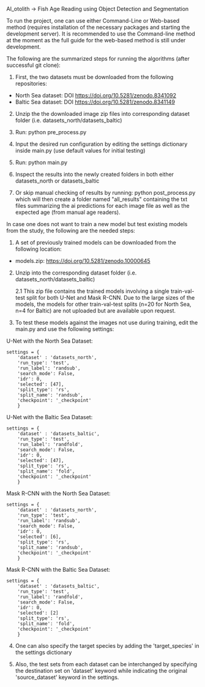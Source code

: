 AI_otolith -> Fish Age Reading using Object Detection and Segmentation


To run the project, one can use either Command-Line or Web-based method (requires installation of the necessary packages and starting the development server). It is recommended to use the Command-line method at the moment as the full guide for the web-based method is still under development.

The following are the summarized steps for running the algorithms (after successful git clone):

1. First, the two datasets must be downloaded from the following repositories:
- North Sea dataset: DOI https://doi.org/10.5281/zenodo.8341092
- Baltic Sea dataset: DOI https://doi.org/10.5281/zenodo.8341149

2. Unzip the the downloaded image zip files into corresponding dataset folder (i.e. datasets_north/datasets_baltic)

3. Run: python pre_process.py

4. Input the desired run configuration by editing the settings dictionary inside main.py (use default values for initial testing)

5. Run: python main.py

6. Inspect the results into the newly created folders in both either datasets_north or datasets_baltic

7. Or skip manual checking of results by running: python post_process.py which will then create a folder named "all_results" containing the txt files summarizing the ai predictions for each image file as well as the expected age (from manual age readers).

In case one does not want to train a new model but test existing models from the study, the following are the needed steps:

1. A set of previously trained models can be downloaded from the following location:
- models.zip: https://doi.org/10.5281/zenodo.10000645

2. Unzip into the corresponding dataset folder (i.e. datasets_north/datasets_baltic)

    2.1 This zip file contains the trained models involving a single train-val-test split for both U-Net and Mask R-CNN. Due to the large sizes of the models, the models for other train-val-test splits (n=20 for North Sea, n=4 for Baltic) are not uploaded but are available upon request.

3. To test these models against the images not use during training, edit the main.py and use the following settings:

U-Net with the North Sea Dataset:

    settings = {
        'dataset' : 'datasets_north',
        'run_type': 'test',                  
        'run_label': 'randsub',   
        'search_mode': False,                
        'idr': 0,                  
        'selected': [47],                
        'split_type': 'rs',                
        'split_name': 'randsub',          
        'checkpoint': '_checkpoint'
        }

        
U-Net with the Baltic Sea Dataset:

    settings = {
        'dataset' : 'datasets_baltic',
        'run_type': 'test',                  
        'run_label': 'randfold',   
        'search_mode': False,                
        'idr': 0,                  
        'selected': [47],                
        'split_type': 'rs',                
        'split_name': 'fold',          
        'checkpoint': '_checkpoint'
        }

Mask R-CNN with the North Sea Dataset:

    settings = {
        'dataset' : 'datasets_north',
        'run_type': 'test',                  
        'run_label': 'randsub',   
        'search_mode': False,                
        'idr': 0,                  
        'selected': [6],                
        'split_type': 'rs',                
        'split_name': 'randsub',          
        'checkpoint': '_checkpoint'
        }
        
Mask R-CNN with the Baltic Sea Dataset:

    settings = {
        'dataset' : 'datasets_baltic',
        'run_type': 'test',                  
        'run_label': 'randfold',   
        'search_mode': False,                
        'idr': 0,                  
        'selected': [2]                
        'split_type': 'rs',                
        'split_name': 'fold',          
        'checkpoint': '_checkpoint'
        }

4. One can also specify the target species by adding the 'target_species' in the settings dictionary

5. Also, the test sets from each dataset can be interchanged by specifying the destination set on 'dataset' keyword while indicating the original 'source_dataset' keyword in the settings.




